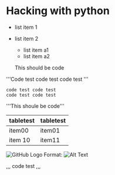 # Hacking with python

* list item 1
* list item 2
	* list item a1
	* list item a2

    This should be code



'''Code test
code test
code test
'''

    code test code test
    code test code test




'''This shoule be code'''

tabletest|tabletest
---------|---------
item00|item01
item 10|item11


![GitHub Logo](/scatter-plot-image.png)
Format: ![Alt Text](url)

,,, code test ,,,



